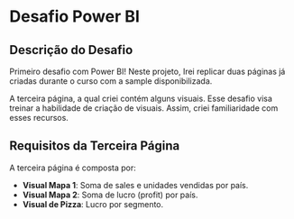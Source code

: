 # Desafio Power BI

## Descrição do Desafio

Primeiro desafio com Power BI! Neste projeto, Irei replicar duas páginas já criadas durante o curso com a sample disponibilizada.

A terceira página, a qual criei contém alguns visuais. Esse desafio visa treinar a habilidade de criação de visuais. Assim, criei familiaridade com esses recursos. 

## Requisitos da Terceira Página

A terceira página é composta por:

- **Visual Mapa 1**: Soma de sales e unidades vendidas por país.
- **Visual Mapa 2**: Soma de lucro (profit) por país.
- **Visual de Pizza**: Lucro por segmento.


